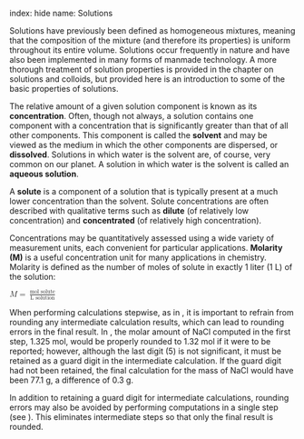 index: hide
name: Solutions

Solutions have previously been defined as homogeneous mixtures, meaning that the composition of the mixture (and therefore its properties) is uniform throughout its entire volume. Solutions occur frequently in nature and have also been implemented in many forms of manmade technology. A more thorough treatment of solution properties is provided in the chapter on solutions and colloids, but provided here is an introduction to some of the basic properties of solutions.

The relative amount of a given solution component is known as its  **concentration**. Often, though not always, a solution contains one component with a concentration that is significantly greater than that of all other components. This component is called the  **solvent** and may be viewed as the medium in which the other components are dispersed, or  **dissolved**. Solutions in which water is the solvent are, of course, very common on our planet. A solution in which water is the solvent is called an  **aqueous solution**.

A  **solute** is a component of a solution that is typically present at a much lower concentration than the solvent. Solute concentrations are often described with qualitative terms such as  **dilute** (of relatively low concentration) and  **concentrated** (of relatively high concentration).

Concentrations may be quantitatively assessed using a wide variety of measurement units, each convenient for particular applications.  **Molarity (M)** is a useful concentration unit for many applications in chemistry. Molarity is defined as the number of moles of solute in exactly 1 liter (1 L) of the solution:

<math xmlns:q="http://cnx.rice.edu/qml/1.0" xmlns:m="http://www.w3.org/1998/Math/MathML" xmlns:bib="http://bibtexml.sf.net/" xmlns:md="http://cnx.rice.edu/mdml" xmlns="http://cnx.rice.edu/cnxml"><mrow><mi>M</mi><mo>=</mo><mspace width="0.2em"/><mfrac><mrow><mtext>mol solute</mtext></mrow><mrow><mtext>L solution</mtext></mrow></mfrac><mspace width="0.2em"/></mrow></math>

When performing calculations stepwise, as in , it is important to refrain from rounding any intermediate calculation results, which can lead to rounding errors in the final result. In , the molar amount of NaCl computed in the first step, 1.325 mol, would be properly rounded to 1.32 mol if it were to be reported; however, although the last digit (5) is not significant, it must be retained as a guard digit in the intermediate calculation. If the guard digit had not been retained, the final calculation for the mass of NaCl would have been 77.1 g, a difference of 0.3 g.

In addition to retaining a guard digit for intermediate calculations, rounding errors may also be avoided by performing computations in a single step (see ). This eliminates intermediate steps so that only the final result is rounded.
